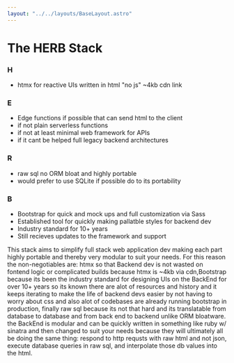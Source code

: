 ```yaml
---
layout: "../../layouts/BaseLayout.astro"
---
```


# The HERB Stack

### H

- htmx for reactive UIs written in html "no js" ~4kb cdn link

### E

- Edge functions if possible that can send html to the client
- if not plain serverless functions
- if not at least minimal web framework for APIs
- if it cant be helped full legacy backend architectures

### R

- raw sql no ORM bloat and highly portable
- would prefer to use SQLite if possible do to its portability

### B

- Bootstrap for quick and mock ups and full customization via Sass
- Established tool for quickly making pallatble styles for backend dev
- Industry standard for 10+ years
- Still recieves updates to the framework and support

This stack aims to simplify full stack web application dev making each part highly
portable and thereby very modular to suit your needs. For this reason the
non-negotiables are: htmx so that Backend dev is not wasted on fontend logic or
complicated builds because htmx is ~4kb via cdn,Bootstrap because its been the
industry standard for designing UIs on the BackEnd for over 10+ years so its known
there are alot of resources and history and it keeps iterating to make the life of
backend devs easier by not having to worry about css and also alot of codebases are
already running bootstrap in production, finally raw sql because its not that hard
and its translatable from database to database and from back end to backend unlike
ORM bloatware. the BackEnd is modular and can be quickly written in something like
ruby w/ sinatra and then changed to suit your needs because they will ultimately
all be doing the same thing: respond to http requsts with raw html and not json,
execute database queries in raw sql, and interpolate those db values into the html.
